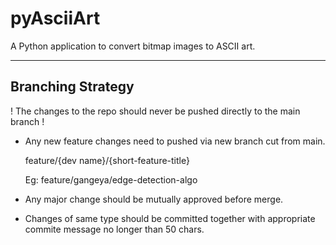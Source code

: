 # pyAsciiArt
A Python application to convert bitmap images to ASCII art.

---

## Branching Strategy 
! The changes to the repo should never be pushed directly to the main branch !

+ Any new feature changes need to pushed via new branch cut from main.

    feature/{dev name}/{short-feature-title}

    Eg: feature/gangeya/edge-detection-algo

+ Any major change should be mutually approved before merge.

+ Changes of same type should be committed together with appropriate commite message no longer than 50 chars.
